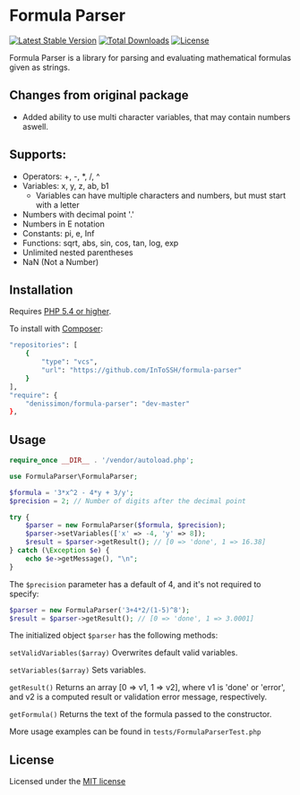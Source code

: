 Formula Parser
==============

[![Latest Stable Version](https://poser.pugx.org/denissimon/formula-parser/v/stable.svg)](https://packagist.org/packages/denissimon/formula-parser)
[![Total Downloads](https://poser.pugx.org/denissimon/formula-parser/downloads)](https://packagist.org/packages/denissimon/formula-parser)
[![License](https://poser.pugx.org/denissimon/formula-parser/license.svg)](https://github.com/denissimon/formula-parser/blob/master/LICENSE)

Formula Parser is a library for parsing and evaluating mathematical formulas given as strings.

Changes from original package
-----------------------------
- Added ability to use multi character variables, that may contain numbers aswell.

Supports:
---------
* Operators: +, -, *, /, ^
* Variables: x, y, z, ab, b1 
  - Variables can have multiple characters and numbers, but must start with a letter
* Numbers with decimal point '.'
* Numbers in E notation
* Constants: pi, e, Inf
* Functions: sqrt, abs, sin, cos, tan, log, exp
* Unlimited nested parentheses
* NaN (Not a Number)

Installation
------------

Requires [PHP 5.4 or higher](http://php.net).

To install with [Composer](https://getcomposer.org):

``` sh
"repositories": [
    {
        "type": "vcs",
        "url": "https://github.com/InToSSH/formula-parser"
    }
],
"require": {
    "denissimon/formula-parser": "dev-master"
},

```

Usage
-----

``` php
require_once __DIR__ . '/vendor/autoload.php';

use FormulaParser\FormulaParser;

$formula = '3*x^2 - 4*y + 3/y';
$precision = 2; // Number of digits after the decimal point

try {
    $parser = new FormulaParser($formula, $precision);
    $parser->setVariables(['x' => -4, 'y' => 8]);
    $result = $parser->getResult(); // [0 => 'done', 1 => 16.38]
} catch (\Exception $e) {
    echo $e->getMessage(), "\n";
}
```

The `$precision` parameter has a default of 4, and it's not required to specify:

``` php
$parser = new FormulaParser('3+4*2/(1-5)^8');
$result = $parser->getResult(); // [0 => 'done', 1 => 3.0001]
```

The initialized object `$parser` has the following methods:

`setValidVariables($array)` Overwrites default valid variables.

`setVariables($array)` Sets variables.

`getResult()` Returns an array [0 => v1, 1 => v2], where v1 is 'done' or 'error', and v2 is a computed result or validation error message, respectively.

`getFormula()` Returns the text of the formula passed to the constructor.

More usage examples can be found in `tests/FormulaParserTest.php`

License
-------

Licensed under the [MIT license](https://github.com/denissimon/formula-parser/blob/master/LICENSE)
